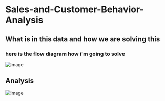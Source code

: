 # Sales-and-Customer-Behavior-Analysis
## What is in this data and how we are solving this
### here is the flow diagram how i'm going to solve
![image](https://github.com/user-attachments/assets/7d976196-9b4d-4c0b-9e56-5cfdd59cb5d7)

## Analysis
![image](https://github.com/user-attachments/assets/d42fe09c-7e96-41be-99f6-6f008c5deafc)
